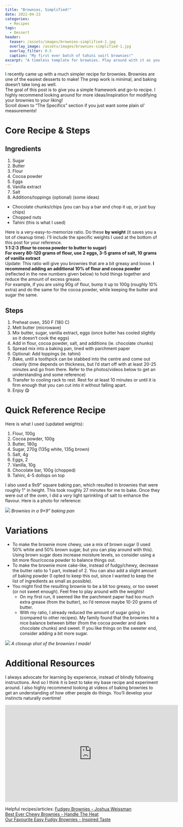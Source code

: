 ```yaml
---
title: "Brownies, Simplified!"
date: 2022-04-23
categories:
  - Recipes
tags:
  - Dessert
header:
  teaser: /assets/images/brownies-simplified-1.jpg
  overlay_image: /assets/images/brownies-simplified-1.jpg
  overlay_filter: 0.5
  caption: "My first ever batch of tahini swirl brownies!"
excerpt: "A timeless template for brownies. Play around with it as you please!"
---
```


I recently came up with a much simpler recipe for brownies. Brownies are one of the easiest desserts to make! The prep work is minimal, and baking doesn’t take long as well.  
The goal of this post is to give you a simple framework and go-to recipe. I highly recommend looking around for more ideas/inspiration for modifying your brownies to your liking!  
Scroll down to “The Specifics” section if you just want some plain ol’ measurements!

# Core Recipe & Steps

## Ingredients

1. Sugar
2. Butter
3. Flour
4. Cocoa powder
5. Eggs
6. Vanilla extract
7. Salt
8. Additions/toppings (optional) (some ideas)

- Chocolate chunks/chips (you can buy a bar and chop it up, or just buy chips)
- Chopped nuts
- Tahini (this is what I used)

Here is a very-easy-to-memorize ratio. Do these **by weight** (it saves you a lot of cleanup time). I'll include the specific weights I used at the bottom of this post for your reference.  
**1:1:2:3 (flour to cocoa powder to butter to sugar)**  
**For every 80-120 grams of flour, use 2 eggs, 3-5 grams of salt, 10 grams of vanilla extract**  
Update: This ratio will give you brownies that are a bit greasy and loose. **I recommend adding an additional 10% of flour and cocoa powder** (reflected in the new numbers given below) to hold things together and reduce the amount of excess grease.  
For example, if you are using 90g of flour, bump it up to 100g (roughly 10% extra) and do the same for the cocoa powder, while keeping the butter and sugar the same.

## Steps

1. Preheat oven, 350 F (180 C)
2. Melt butter (microwave)
3. Mix butter, sugar, vanilla extract, eggs (once butter has cooled slightly so it doesn’t cook the eggs)
4. Add in flour, cocoa powder, salt, and additions (ie. chocolate chunks)
5. Spread mix into a baking pan, lined with parchment paper
6. Optional: Add toppings (ie. tahini)
7. Bake, until a toothpick can be stabbed into the centre and come out cleanly (time depends on thickness, but I’d start off with at least 20-25 minutes and go from there. Refer to the photos/videos below to get an understanding and some reference)
8. Transfer to cooling rack to rest. Rest for at least 10 minutes or until it is firm enough that you can cut into it without falling apart.
9. Enjoy 😋

# Quick Reference Recipe

Here is what I used (updated weights):

1. Flour, 100g
2. Cocoa powder, 100g
3. Butter, 180g
4. Sugar, 270g (135g white, 135g brown)
5. Salt, 4g
6. Eggs, 2
7. Vanilla, 10g
8. Chocolate bar, 100g (chopped)
9. Tahini, 4-5 dollops on top

I also used a 9x9" square baking pan, which resulted in brownies that were roughly 1" in height. This took roughly 27 minutes for me to bake. Once they were out of the oven, I did a _very_ light sprinkling of salt to enhance the flavour. Here is a photo for reference:

![](/assets/images/brownies-simplified-2.jpg)
_Brownies in a 9×9” baking pan_

# Variations

- To make the brownie more chewy, use a mix of brown sugar (I used 50% white and 50% brown sugar, but you can play around with this). Using brown sugar does increase moisture levels, so consider using a bit more flour/cocoa powder to balance things out.
- To make the brownie more cake-like, instead of fudgy/chewy, decrease the butter ratio to 1 part, instead of 2. You can also add a slight amount of baking powder (I opted to keep this out, since I wanted to keep the list of ingredients as small as possible).
- You might find the resulting brownie to be a bit too greasy, or too sweet (or not sweet enough). Feel free to play around with the weights!
  - On my first run, it seemed like the parchment paper had too much extra grease (from the butter), so I’d remove maybe 10-20 grams of butter.
  - With my ratio, I already reduced the amount of sugar going in (compared to other recipes). My family found that the brownies hit a nice balance between bitter (from the cocoa powder and dark chocolate chunks) and sweet. If you like things on the sweeter end, consider adding a bit more sugar.

![](/assets/images/brownies-simplified-3.jpg)
_A closeup shot of the brownies I made!_

# Additional Resources

I always advocate for learning by experience, instead of blindly following instructions. And so I think it is best to take my base recipe and experiment around. I also highly recommend looking at videos of baking brownies to get an understanding of how other people do things. You’ll develop your instincts naturally overtime!

<iframe width="560" height="315" src="https://www.youtube.com/embed/fkHoIrI-2lg" title="YouTube video player" frameborder="0" allow="accelerometer; autoplay; clipboard-write; encrypted-media; gyroscope; picture-in-picture; web-share" allowfullscreen></iframe>

Helpful recipes/articles:
[Fudgey Brownies - Joshua Weissman](https://www.joshuaweissman.com/post/fudgey-brownies)  
[Best Ever Chewy Brownies - Handle The Heat](https://handletheheat.com/chewy-brownies/)  
[Our Favourite Easy Fudgy Brownies - Inspired Taste](https://www.inspiredtaste.net/24412/cocoa-brownies-recipe/)
